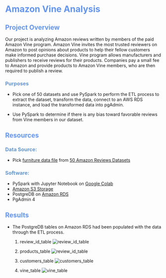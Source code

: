 # <font color=#6495ED>Amazon Vine Analysis</font>

## <font color=#6495ED>Project Overview</font>

Our project is analyzing Amazon reviews written by members of the paid Amazon Vine program. Amazon Vine invites the most trusted reviewers on Amazon to post opinions about products to help their fellow customers make informed purchase decisions. Vine program  allows manufacturers and publishers to receive reviews for their products. Companies pay a small fee to Amazon and provide products to Amazon Vine members, who are then required to publish a review.

### <font color=#6495D>Purposes</font>

- Pick one of 50 datasets and use PySpark to perform the ETL process to extract the dataset, transform the data, connect to an AWS RDS instance, and load the transformed data into pgAdmin. 

- Use PySpark to determine if there is any bias toward favorable reviews from Vine members in our dataset. 

## <font color=#6495ED>Resources</font>

### <font color=#6495D>Data Source: </font>

- Pick [furniture data file](https://s3.amazonaws.com/amazon-reviews-pds/tsv/amazon_reviews_us_Furniture_v1_00.tsv.gz) from [50 Amazon Reviews Datasets](https://s3.amazonaws.com/amazon-reviews-pds/tsv/index.txt)

### <font color=#6495D>Software:</font> 
- PySpark with Jupyter Notebook on [Google Colab](https://colab.research.google.com/?utm_source=scs-index)
- [Amazon S3 Storage](https://aws.amazon.com/s3/
)
- PostgreDB on [Amazon RDS](https://aws.amazon.com/s3/)
- PgAdmin 4

## <font color=#6495ED>Results</font>
- The PostgreDB tables on Amazon RDS had been populated with the data through the ETL process.
    1. review_id_table
![review_id_table](https://github.com/NingYang2022/Amazon_Vine_Analysis/blob/main/Images/review_id_table.png?raw=true)

    2. products_table
![review_id_table](https://github.com/NingYang2022/Amazon_Vine_Analysis/blob/main/Images/products_table.png?raw=true)

    3. customers_table
![customers_table](https://github.com/NingYang2022/Amazon_Vine_Analysis/blob/main/Images/customers_table.png?raw=true)

    4. vine_table
![vine_table](https://github.com/NingYang2022/Amazon_Vine_Analysis/blob/main/Images/vine_table.png?raw=true)



